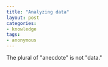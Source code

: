 ```yaml
---
title: "Analyzing data"
layout: post
categories:
- knowledge
tags:
- anonymous
---
```


The plural of "anecdote" is not "data."
